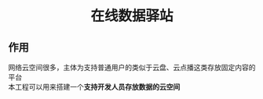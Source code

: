 <h1 align="center">在线数据驿站</h1>

## 作用

网络云空间很多，主体为支持普通用户的类似于云盘、云点播这类存放固定内容的平台  
本工程可以用来搭建一个**支持开发人员存放数据的云空间**  

